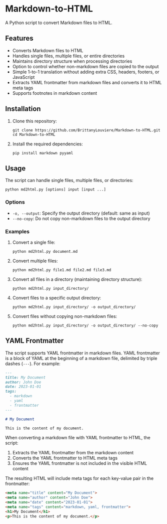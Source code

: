 # Markdown-to-HTML

A Python script to convert Markdown files to HTML.

## Features

- Converts Markdown files to HTML
- Handles single files, multiple files, or entire directories
- Maintains directory structure when processing directories
- Option to control whether non-markdown files are copied to the output
- Simple 1-to-1 translation without adding extra CSS, headers, footers, or JavaScript
- Extracts YAML frontmatter from markdown files and converts it to HTML meta tags
- Supports footnotes in markdown content

## Installation

1. Clone this repository:
   ```
   git clone https://github.com/BrittanyLouviere/Markdown-to-HTML.git
   cd Markdown-to-HTML
   ```

2. Install the required dependencies:
   ```
   pip install markdown pyyaml
   ```

## Usage

The script can handle single files, multiple files, or directories:

```
python md2html.py [options] input [input ...]
```

### Options

- `-o, --output`: Specify the output directory (default: same as input)
- `--no-copy`: Do not copy non-markdown files to the output directory

### Examples

1. Convert a single file:
   ```
   python md2html.py document.md
   ```

2. Convert multiple files:
   ```
   python md2html.py file1.md file2.md file3.md
   ```

3. Convert all files in a directory (maintaining directory structure):
   ```
   python md2html.py input_directory/
   ```

4. Convert files to a specific output directory:
   ```
   python md2html.py input_directory/ -o output_directory/
   ```

5. Convert files without copying non-markdown files:
   ```
   python md2html.py input_directory/ -o output_directory/ --no-copy
   ```

## YAML Frontmatter

The script supports YAML frontmatter in markdown files. YAML frontmatter is a block of YAML at the beginning of a markdown file, delimited by triple dashes (`---`). For example:

```markdown
---
title: My Document
author: John Doe
date: 2023-01-01
tags:
  - markdown
  - yaml
  - frontmatter
---

# My Document

This is the content of my document.
```

When converting a markdown file with YAML frontmatter to HTML, the script:
1. Extracts the YAML frontmatter from the markdown content
2. Converts the YAML frontmatter to HTML meta tags
3. Ensures the YAML frontmatter is not included in the visible HTML content

The resulting HTML will include meta tags for each key-value pair in the frontmatter:

```html
<meta name="title" content="My Document">
<meta name="author" content="John Doe">
<meta name="date" content="2023-01-01">
<meta name="tags" content="markdown, yaml, frontmatter">
<h1>My Document</h1>
<p>This is the content of my document.</p>
```
